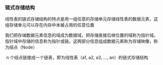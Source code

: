 ### 链式存储结构

​	线性表的链式存储结构的特点是用一组任意的存储单元存储线性表的数据元素，这组存储单元可以存在内存中未被占用的任意位置

​	我们把存储数据元素信息的域成为数据域，把存储直接后继位置的域称为指针域。指针域中存储的信息称为指针或链。这两部分信息组成数据元素称为存储映像，称为结点（Node）

​	n 个结点链接成一个链表，即为线性表（a1, a2, a3, ..., an）的链式存储结构

